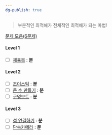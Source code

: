 ```yaml
---
dg-publish: true
---
```

> 부분적인 최적해가 전체적인 최적해가 되는 마법!

[문제 모음(6문제)](https://school.programmers.co.kr/learn/courses/30/parts/12244)
#### Level 1
- [ ] [체육복](https://school.programmers.co.kr/learn/courses/30/lessons/42862) : **분**

#### Level 2
- [ ] [조이스틱](https://school.programmers.co.kr/learn/courses/30/lessons/42860) : **분**
- [ ] [큰 수 만들기](https://school.programmers.co.kr/learn/courses/30/lessons/42883) : **분**
- [ ] [구명보트](https://school.programmers.co.kr/learn/courses/30/lessons/42885) : **분**

#### Level 3
- [ ] [섬 연결하기](https://school.programmers.co.kr/learn/courses/30/lessons/42861) : **분**
- [ ] [단속카메라](https://school.programmers.co.kr/learn/courses/30/lessons/42884) : **분**